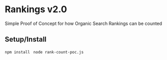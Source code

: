 # Rankings v2.0
 Simple Proof of Concept for how Organic Search Rankings can be counted


## Setup/Install
``` npm install ```
``` node rank-count-poc.js```

